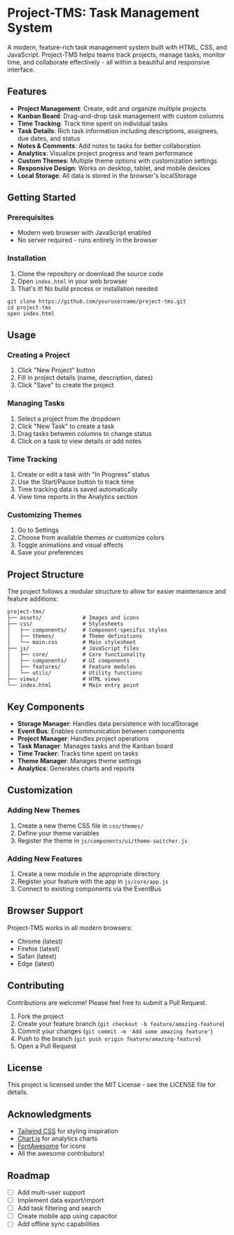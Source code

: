 # Project-TMS: Task Management System

A modern, feature-rich task management system built with HTML, CSS, and JavaScript. Project-TMS helps teams track projects, manage tasks, monitor time, and collaborate effectively - all within a beautiful and responsive interface.

## Features

- **Project Management**: Create, edit and organize multiple projects
- **Kanban Board**: Drag-and-drop task management with custom columns
- **Time Tracking**: Track time spent on individual tasks
- **Task Details**: Rich task information including descriptions, assignees, due dates, and status
- **Notes & Comments**: Add notes to tasks for better collaboration
- **Analytics**: Visualize project progress and team performance
- **Custom Themes**: Multiple theme options with customization settings
- **Responsive Design**: Works on desktop, tablet, and mobile devices
- **Local Storage**: All data is stored in the browser's localStorage

## Getting Started

### Prerequisites

- Modern web browser with JavaScript enabled
- No server required - runs entirely in the browser

### Installation

1. Clone the repository or download the source code
2. Open `index.html` in your web browser
3. That's it! No build process or installation needed

```
git clone https://github.com/yourusername/project-tms.git
cd project-tms
open index.html
```

## Usage

### Creating a Project

1. Click "New Project" button
2. Fill in project details (name, description, dates)
3. Click "Save" to create the project

### Managing Tasks

1. Select a project from the dropdown
2. Click "New Task" to create a task
3. Drag tasks between columns to change status
4. Click on a task to view details or add notes

### Time Tracking

1. Create or edit a task with "In Progress" status
2. Use the Start/Pause button to track time
3. Time tracking data is saved automatically
4. View time reports in the Analytics section

### Customizing Themes

1. Go to Settings
2. Choose from available themes or customize colors
3. Toggle animations and visual effects
4. Save your preferences

## Project Structure

The project follows a modular structure to allow for easier maintenance and feature additions:

```
project-tms/
├── assets/             # Images and icons
├── css/                # Stylesheets
│   ├── components/     # Component-specific styles
│   ├── themes/         # Theme definitions
│   └── main.css        # Main stylesheet
├── js/                 # JavaScript files
│   ├── core/           # Core functionality
│   ├── components/     # UI components
│   ├── features/       # Feature modules
│   └── utils/          # Utility functions
├── views/              # HTML views
└── index.html          # Main entry point
```

## Key Components

- **Storage Manager**: Handles data persistence with localStorage
- **Event Bus**: Enables communication between components
- **Project Manager**: Handles project operations
- **Task Manager**: Manages tasks and the Kanban board
- **Time Tracker**: Tracks time spent on tasks
- **Theme Manager**: Manages theme settings
- **Analytics**: Generates charts and reports

## Customization

### Adding New Themes

1. Create a new theme CSS file in `css/themes/`
2. Define your theme variables
3. Register the theme in `js/components/ui/theme-switcher.js`

### Adding New Features

1. Create a new module in the appropriate directory
2. Register your feature with the app in `js/core/app.js`
3. Connect to existing components via the EventBus

## Browser Support

Project-TMS works in all modern browsers:

- Chrome (latest)
- Firefox (latest)
- Safari (latest)
- Edge (latest)

## Contributing

Contributions are welcome! Please feel free to submit a Pull Request.

1. Fork the project
2. Create your feature branch (`git checkout -b feature/amazing-feature`)
3. Commit your changes (`git commit -m 'Add some amazing feature'`)
4. Push to the branch (`git push origin feature/amazing-feature`)
5. Open a Pull Request

## License

This project is licensed under the MIT License - see the LICENSE file for details.

## Acknowledgments

- [Tailwind CSS](https://tailwindcss.com/) for styling inspiration
- [Chart.js](https://www.chartjs.org/) for analytics charts
- [FontAwesome](https://fontawesome.com/) for icons
- All the awesome contributors!

## Roadmap

- [ ] Add multi-user support
- [ ] Implement data export/import
- [ ] Add task filtering and search
- [ ] Create mobile app using capacitor
- [ ] Add offline sync capabilities